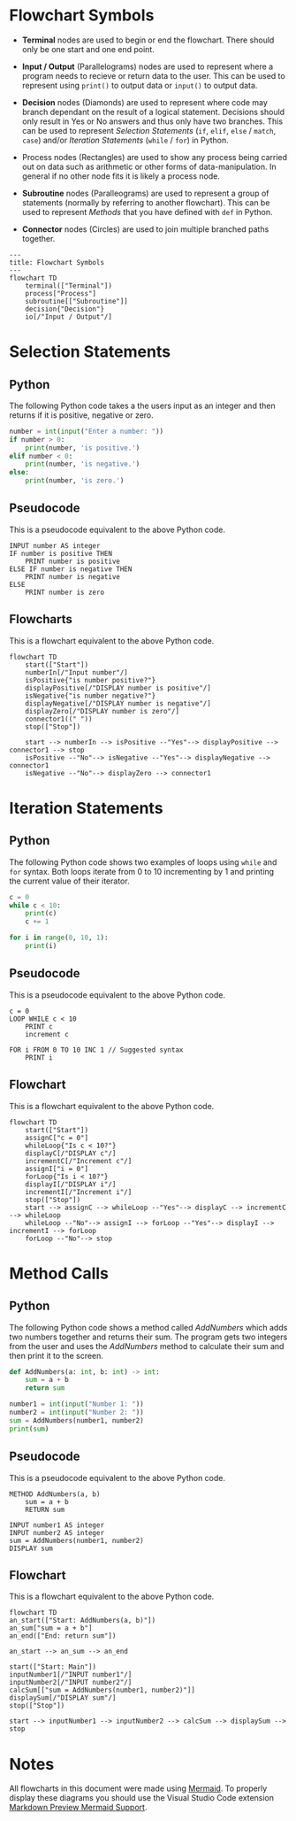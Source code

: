 # Flowchart Symbols
- **Terminal** nodes are used to begin or end the flowchart. There should only be one start and one end point.

- **Input / Output** (Parallelograms) nodes are used to represent where a program needs to recieve or return data to the user. This can be used to represent using `print()` to output data or `input()` to output data.

- **Decision** nodes (Diamonds) are used to represent where code may branch dependant on the result of a logical statement. Decisions should only result in Yes or No answers and thus only have two branches. This can be used to represent *Selection Statements* (`if`, `elif`, `else` / `match`, `case`) and/or *Iteration Statements* (`while` / `for`) in Python.

- Process nodes (Rectangles) are used to show any process being carried out on data such as arithmetic or other forms of data-manipulation. In general if no other node fits it is likely a process node.

- **Subroutine** nodes (Paralleograms) are used to represent a group of statements (normally by referring to another flowchart). This can be used to represent *Methods* that you have defined with `def` in Python.

- **Connector** nodes (Circles) are used to join multiple branched paths together.
```mermaid
---
title: Flowchart Symbols
---
flowchart TD
    terminal(["Terminal"])
    process["Process"]
    subroutine[["Subroutine"]]
    decision{"Decision"}
    io[/"Input / Output"/]
```
# Selection Statements
## Python
The following Python code takes a the users input as an integer and then returns if it is positive, negative or zero.
```python
number = int(input("Enter a number: "))
if number > 0:
    print(number, 'is positive.')
elif number < 0:
    print(number, 'is negative.')
else:
    print(number, 'is zero.')
```
## Pseudocode
This is a pseudocode equivalent to the above Python code.
```
INPUT number AS integer
IF number is positive THEN
    PRINT number is positive
ELSE IF number is negative THEN
    PRINT number is negative
ELSE
    PRINT number is zero
```
## Flowcharts
This is a flowchart equivalent to the above Python code.
```mermaid
flowchart TD
    start(["Start"])
    numberIn[/"Input number"/]
    isPositive{"is number positive?"}
    displayPositive[/"DISPLAY number is positive"/]
    isNegative{"is number negative?"}
    displayNegative[/"DISPLAY number is negative"/]
    displayZero[/"DISPLAY number is zero"/]
    connector1((" "))
    stop(["Stop"])

    start --> numberIn --> isPositive --"Yes"--> displayPositive --> connector1 --> stop
    isPositive --"No"--> isNegative --"Yes"--> displayNegative --> connector1
    isNegative --"No"--> displayZero --> connector1
```
# Iteration Statements
## Python
The following Python code shows two examples of loops using `while` and `for` syntax. Both loops iterate from 0 to 10 incrementing by 1 and printing the current value of their iterator.
```python
c = 0
while c < 10:
    print(c)
    c += 1

for i in range(0, 10, 1):
    print(i)
```
## Pseudocode
This is a pseudocode equivalent to the above Python code.
```
c = 0
LOOP WHILE c < 10
    PRINT c
    increment c

FOR i FROM 0 TO 10 INC 1 // Suggested syntax
    PRINT i
```
## Flowchart
This is a flowchart equivalent to the above Python code.
```mermaid
flowchart TD
    start(["Start"])
    assignC["c = 0"]
    whileLoop{"Is c < 10?"}
    displayC[/"DISPLAY c"/]
    incrementC[/"Increment c"/]
    assignI["i = 0"]
    forLoop{"Is i < 10?"}
    displayI[/"DISPLAY i"/]
    incrementI[/"Increment i"/]
    stop(["Stop"])
    start --> assignC --> whileLoop --"Yes"--> displayC --> incrementC --> whileLoop
    whileLoop --"No"--> assignI --> forLoop --"Yes"--> displayI --> incrementI --> forLoop
    forLoop --"No"--> stop
```
# Method Calls
## Python
The following Python code shows a method called *AddNumbers* which adds two numbers together and returns their sum. The program gets two integers from the user and uses the *AddNumbers* method to calculate their sum and then print it to the screen.
```python
def AddNumbers(a: int, b: int) -> int:
    sum = a + b
    return sum

number1 = int(input("Number 1: "))
number2 = int(input("Number 2: "))
sum = AddNumbers(number1, number2)
print(sum)
```
## Pseudocode
This is a pseudocode equivalent to the above Python code.
```
METHOD AddNumbers(a, b)
    sum = a + b
    RETURN sum

INPUT number1 AS integer
INPUT number2 AS integer
sum = AddNumbers(number1, number2)
DISPLAY sum
```
## Flowchart
This is a flowchart equivalent to the above Python code.

```mermaid
flowchart TD
an_start(["Start: AddNumbers(a, b)"])
an_sum["sum = a + b"]
an_end(["End: return sum"])

an_start --> an_sum --> an_end

start(["Start: Main"])
inputNumber1[/"INPUT number1"/]
inputNumber2[/"INPUT number2"/]
calcSum[["sum = AddNumbers(number1, number2)"]]
displaySum[/"DISPLAY sum"/]
stop(["Stop"])

start --> inputNumber1 --> inputNumber2 --> calcSum --> displaySum --> stop
```
# Notes
All flowcharts in this document were made using [Mermaid](https://mermaid.js.org/). To properly display these diagrams you should use the Visual Studio Code extension [Markdown Preview Mermaid Support](https://marketplace.visualstudio.com/items?itemName=bierner.markdown-mermaid).